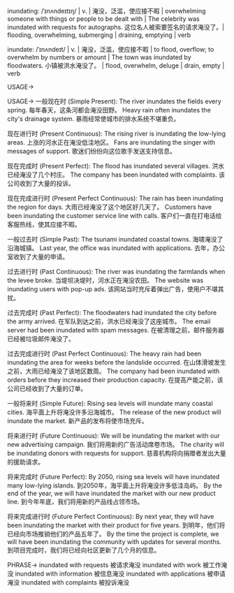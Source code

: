 inundating: /ˈɪnʌndeɪtɪŋ/ | v. | 淹没，泛滥，使应接不暇 | overwhelming someone with things or people to be dealt with | The celebrity was inundated with requests for autographs.  这位名人被索要签名的请求淹没了。| flooding, overwhelming, submerging | draining, emptying | verb


inundate: /ˈɪnʌndeɪt/ | v. | 淹没，泛滥，使应接不暇 | to flood, overflow; to overwhelm by numbers or amount | The town was inundated by floodwaters.  小镇被洪水淹没了。 | flood, overwhelm, deluge | drain, empty | verb

USAGE->

USAGE->
一般现在时 (Simple Present):
The river inundates the fields every spring.  每年春天，这条河都会淹没田野。
Heavy rain often inundates the city's drainage system.  暴雨经常使城市的排水系统不堪重负。

现在进行时 (Present Continuous):
The rising river is inundating the low-lying areas.  上涨的河水正在淹没低洼地区。
Fans are inundating the singer with messages of support.  歌迷们纷纷向这位歌手发送支持信息。


现在完成时 (Present Perfect):
The flood has inundated several villages.  洪水已经淹没了几个村庄。
The company has been inundated with complaints.  该公司收到了大量的投诉。


现在完成进行时 (Present Perfect Continuous):
The rain has been inundating the region for days.  大雨已经淹没了这个地区好几天了。
Customers have been inundating the customer service line with calls.  客户们一直在打电话给客服热线，使其应接不暇。


一般过去时 (Simple Past):
The tsunami inundated coastal towns.  海啸淹没了沿海城镇。
Last year, the office was inundated with applications.  去年，办公室收到了大量的申请。


过去进行时 (Past Continuous):
The river was inundating the farmlands when the levee broke.  当堤坝决堤时，河水正在淹没农田。
The website was inundating users with pop-up ads.  该网站当时充斥着弹出广告，使用户不堪其扰。


过去完成时 (Past Perfect):
The floodwaters had inundated the city before the army arrived.  在军队到达之前，洪水已经淹没了这座城市。
The email server had been inundated with spam messages.  在被清理之前，邮件服务器已经被垃圾邮件淹没了。


过去完成进行时 (Past Perfect Continuous):
The heavy rain had been inundating the area for weeks before the landslide occurred.  在山体滑坡发生之前，大雨已经淹没了该地区数周。
The company had been inundated with orders before they increased their production capacity.  在提高产能之前，该公司已经收到了大量的订单。


一般将来时 (Simple Future):
Rising sea levels will inundate many coastal cities.  海平面上升将淹没许多沿海城市。
The release of the new product will inundate the market.  新产品的发布将使市场充斥。


将来进行时 (Future Continuous):
We will be inundating the market with our new advertising campaign.  我们将用新的广告活动席卷市场。
The charity will be inundating donors with requests for support.  慈善机构将向捐赠者发出大量的援助请求。


将来完成时 (Future Perfect):
By 2050, rising sea levels will have inundated many low-lying islands.  到2050年，海平面上升将淹没许多低洼岛屿。
By the end of the year, we will have inundated the market with our new product line.  到今年年底，我们将用新的产品线占领市场。


将来完成进行时 (Future Perfect Continuous):
By next year, they will have been inundating the market with their product for five years.  到明年，他们将已经向市场推销他们的产品五年了。
By the time the project is complete, we will have been inundating the community with updates for several months.  到项目完成时，我们将已经向社区更新了几个月的信息。



PHRASE->
inundated with requests  被请求淹没
inundated with work  被工作淹没
inundated with information  被信息淹没
inundated with applications  被申请淹没
inundated with complaints  被投诉淹没
